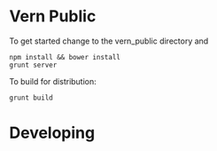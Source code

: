 # Vern Public

To get started change to the vern_public directory and

```
npm install && bower install
grunt server
```

To build for distribution:

```
grunt build
```

# Developing

